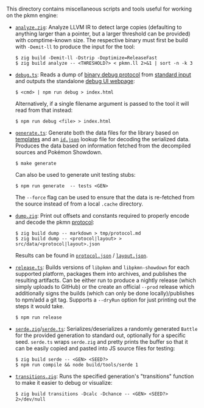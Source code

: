 This directory contains miscellaneous scripts and tools useful for working on the pkmn engine:

- [`analyze.zig`](analyze.zig): Analyze LLVM IR to detect large copies (defaulting to anything
  larger than a pointer, but a larger threshold can be provided) with comptime-known size. The
  respective binary must first be build with `-Demit-ll` to produce the input for the tool:

      $ zig build -Demit-ll -Dstrip -Doptimize=ReleaseFast
      $ zig build analyze -- <THRESHOLD?> < pkmn.ll 2>&1 | sort -n -k 3

- [`debug.ts`](debug.ts): Reads a dump of [binary debug protocol](../../docs/PROTOCOL.md#debugging)
  from [standard input](https://en.wikipedia.org/wiki/Standard_streams) and outputs the standalone
  [debug UI webpage](https://pkmn.cc/debug.html):

      $ <cmd> | npm run debug > index.html

  Alternatively, if a single filename argument is passed to the tool it will read from that instead:

      $ npm run debug <file> > index.html

- [`generate.ts`](generate.ts): Generate both the data files for the library based on
  [templates](../lib/common/data) and an [`id.json`](../pkg/data/ids.json) lookup file for decoding
  the serialized data. Produces the data based on information fetched from the decompiled sources
  and Pokémon Showdown.

      $ make generate

  Can also be used to generate unit testing stubs:

      $ npm run generate  -- tests <GEN>

  The `--force` flag can be used to ensure that the data is re-fetched from the source instead of
  from a local `.cache` directory.

- [`dump.zig`](dump.zig): Print out offsets and constants required to properly encode and
  decode the pkmn [protocol](../../docs/PROTOCOL.md):

      $ zig build dump -- markdown > tmp/protocol.md
      $ zig build dump -- <protocol|layout> > src/data/<protocol|layout>.json

  Results can be found in [`protocol.json`](../data/protocol.json) /
  [`layout.json`](../data/layout.json).

- [`release.ts`](release.ts): Builds versions of `libpkmn` and `libpkmn-showdown` for each supported
  platform, packages them into archives, and publishes the resulting artifacts. Can be either run to
  produce a nightly release (which simply uploads to GitHub) or the create an official `--prod`
  release which additionally signs the builds (which can only be done locally)/publishes to npm/add
  a git tag. Supports a `--dryRun` option for just printing out the steps it would take.

      $ npm run release

- [`serde.zig`](serde.zig)/[`serde.ts`](serde.ts): Serializes/deserializes a randomly generated
  `Battle` for the provided generation to standard out, optionally for a specific seed. `serde.ts` wraps
  `serde.zig` and pretty prints the buffer so that it can be easily copied and pasted into JS
  source files for testing:

      $ zig build serde -- <GEN> <SEED?>
      $ npm run compile && node build/tools/serde 1

- [`transitions.zig`](transitions.zig): Runs the specified generation's "transitions" function to
  make it easier to debug or visualize:

      $ zig build transitions -Dcalc -Dchance -- <GEN> <SEED?> 2>/dev/null
